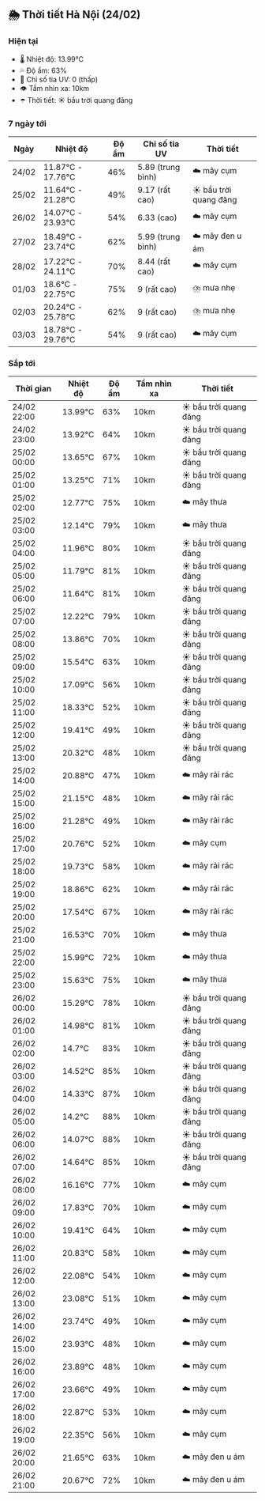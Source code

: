 ## 🌦️ Thời tiết Hà Nội (24/02)

### Hiện tại

- 🌡️ Nhiệt độ: 13.99℃
- 💦 Độ ẩm: 63%
- 🌟 Chỉ số tia UV: 0 (thấp)
- 👁️ Tầm nhìn xa: 10km
- ☂️ Thời tiết: ☀️ bầu trời quang đãng

### 7 ngày tới

| Ngày | Nhiệt độ | Độ ẩm | Chỉ số tia UV | Thời tiết |
| --- | --- | --- | --- | --- |
| 24/02 | 11.87℃ - 17.76℃ | 46% | 5.89 (trung bình) | ☁️ mây cụm |
| 25/02 | 11.64℃ - 21.28℃ | 49% | 9.17 (rất cao) | ☀️ bầu trời quang đãng |
| 26/02 | 14.07℃ - 23.93℃ | 54% | 6.33 (cao) | ☁️ mây cụm |
| 27/02 | 18.49℃ - 23.74℃ | 62% | 5.99 (trung bình) | ☁️ mây đen u ám |
| 28/02 | 17.22℃ - 24.11℃ | 70% | 8.44 (rất cao) | ☁️ mây cụm |
| 01/03 | 18.6℃ - 22.75℃ | 75% | 9 (rất cao) | ⛈️ mưa nhẹ |
| 02/03 | 20.24℃ - 25.78℃ | 62% | 9 (rất cao) | ⛈️ mưa nhẹ |
| 03/03 | 18.78℃ - 29.76℃ | 54% | 9 (rất cao) | ☁️ mây cụm |

### Sắp tới

| Thời gian | Nhiệt độ | Độ ẩm | Tầm nhìn xa | Thời tiết |
| --- | --- | --- | --- | --- |
| 24/02 22:00 | 13.99℃ | 63% | 10km | ☀️ bầu trời quang đãng |
| 24/02 23:00 | 13.92℃ | 64% | 10km | ☀️ bầu trời quang đãng |
| 25/02 00:00 | 13.65℃ | 67% | 10km | ☀️ bầu trời quang đãng |
| 25/02 01:00 | 13.25℃ | 71% | 10km | ☀️ bầu trời quang đãng |
| 25/02 02:00 | 12.77℃ | 75% | 10km | ☁️ mây thưa |
| 25/02 03:00 | 12.14℃ | 79% | 10km | ☁️ mây thưa |
| 25/02 04:00 | 11.96℃ | 80% | 10km | ☀️ bầu trời quang đãng |
| 25/02 05:00 | 11.79℃ | 81% | 10km | ☀️ bầu trời quang đãng |
| 25/02 06:00 | 11.64℃ | 81% | 10km | ☀️ bầu trời quang đãng |
| 25/02 07:00 | 12.22℃ | 79% | 10km | ☀️ bầu trời quang đãng |
| 25/02 08:00 | 13.86℃ | 70% | 10km | ☀️ bầu trời quang đãng |
| 25/02 09:00 | 15.54℃ | 63% | 10km | ☀️ bầu trời quang đãng |
| 25/02 10:00 | 17.09℃ | 56% | 10km | ☀️ bầu trời quang đãng |
| 25/02 11:00 | 18.33℃ | 52% | 10km | ☀️ bầu trời quang đãng |
| 25/02 12:00 | 19.41℃ | 49% | 10km | ☀️ bầu trời quang đãng |
| 25/02 13:00 | 20.32℃ | 48% | 10km | ☀️ bầu trời quang đãng |
| 25/02 14:00 | 20.88℃ | 47% | 10km | ☁️ mây rải rác |
| 25/02 15:00 | 21.15℃ | 48% | 10km | ☁️ mây rải rác |
| 25/02 16:00 | 21.28℃ | 49% | 10km | ☁️ mây rải rác |
| 25/02 17:00 | 20.76℃ | 52% | 10km | ☁️ mây cụm |
| 25/02 18:00 | 19.73℃ | 58% | 10km | ☁️ mây rải rác |
| 25/02 19:00 | 18.86℃ | 62% | 10km | ☁️ mây rải rác |
| 25/02 20:00 | 17.54℃ | 67% | 10km | ☁️ mây rải rác |
| 25/02 21:00 | 16.53℃ | 70% | 10km | ☁️ mây thưa |
| 25/02 22:00 | 15.99℃ | 72% | 10km | ☁️ mây thưa |
| 25/02 23:00 | 15.63℃ | 75% | 10km | ☁️ mây thưa |
| 26/02 00:00 | 15.29℃ | 78% | 10km | ☀️ bầu trời quang đãng |
| 26/02 01:00 | 14.98℃ | 81% | 10km | ☀️ bầu trời quang đãng |
| 26/02 02:00 | 14.7℃ | 83% | 10km | ☀️ bầu trời quang đãng |
| 26/02 03:00 | 14.52℃ | 85% | 10km | ☀️ bầu trời quang đãng |
| 26/02 04:00 | 14.33℃ | 87% | 10km | ☀️ bầu trời quang đãng |
| 26/02 05:00 | 14.2℃ | 88% | 10km | ☀️ bầu trời quang đãng |
| 26/02 06:00 | 14.07℃ | 88% | 10km | ☀️ bầu trời quang đãng |
| 26/02 07:00 | 14.64℃ | 85% | 10km | ☀️ bầu trời quang đãng |
| 26/02 08:00 | 16.16℃ | 77% | 10km | ☁️ mây cụm |
| 26/02 09:00 | 17.83℃ | 70% | 10km | ☁️ mây cụm |
| 26/02 10:00 | 19.41℃ | 64% | 10km | ☁️ mây cụm |
| 26/02 11:00 | 20.83℃ | 58% | 10km | ☁️ mây cụm |
| 26/02 12:00 | 22.08℃ | 54% | 10km | ☁️ mây cụm |
| 26/02 13:00 | 23.08℃ | 51% | 10km | ☁️ mây cụm |
| 26/02 14:00 | 23.74℃ | 49% | 10km | ☁️ mây cụm |
| 26/02 15:00 | 23.93℃ | 48% | 10km | ☁️ mây cụm |
| 26/02 16:00 | 23.89℃ | 48% | 10km | ☁️ mây cụm |
| 26/02 17:00 | 23.66℃ | 49% | 10km | ☁️ mây cụm |
| 26/02 18:00 | 22.87℃ | 53% | 10km | ☁️ mây cụm |
| 26/02 19:00 | 22.35℃ | 56% | 10km | ☁️ mây cụm |
| 26/02 20:00 | 21.65℃ | 63% | 10km | ☁️ mây đen u ám |
| 26/02 21:00 | 20.67℃ | 72% | 10km | ☁️ mây đen u ám |
